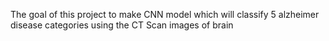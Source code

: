 The goal of this project to make CNN model which will classify 5 alzheimer disease categories using the CT Scan images of brain
